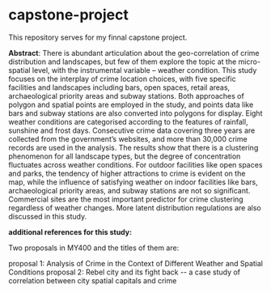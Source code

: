 # capstone-project

This repository serves for my finnal capstone project.


**Abstract**:  There is abundant articulation about the geo-correlation of crime distribution and landscapes, but few of them explore the topic at the micro-spatial level, with the instrumental variable – weather condition. This study focuses on the interplay of crime location choices, with five specific facilities and landscapes including bars, open spaces, retail areas, archaeological priority areas and subway stations. Both approaches of polygon and spatial points are employed in the study, and points data like bars and subway stations are also converted into polygons for display. Eight weather conditions are categorised according to the features of rainfall, sunshine and frost days. Consecutive crime data covering three years are collected from the government’s websites, and more than 30,000 crime records are used in the analysis. The results show that there is a clustering phenomenon for all landscape types, but the degree of concentration fluctuates across weather conditions. For outdoor facilities like open spaces and parks, the tendency of higher attractions to crime is evident on the map, while the influence of satisfying weather on indoor facilities like bars, archaeological priority areas, and subway stations are not so significant. Commercial sites are the most important predictor for crime clustering regardless of weather changes. More latent distribution regulations are also discussed in this study.


**additional references for this study:**

Two proposals in MY400 and the titles of them are:

proposal 1: Analysis of Crime in the Context of Different Weather and Spatial Conditions
proposal 2: Rebel city and its fight back -- a case study of correlation between city spatial capitals and crime

